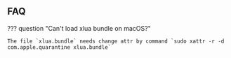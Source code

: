 ## FAQ

??? question "Can't load xlua bundle on macOS?"

    The file `xlua.bundle` needs change attr by command `sudo xattr -r -d com.apple.quarantine xlua.bundle`  
